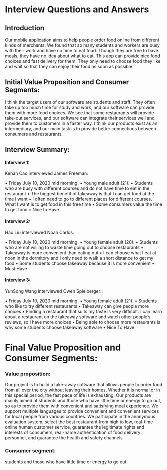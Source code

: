 # Interview Questions and Answers

## Introduction
Our mobile application aims to help people order food online from different kinds of merchants. We found that so many students and workers are busy with their work and have no time to eat food. Though they are free to have meals, they have no idea about what to eat. This app can provide nice food choices and fast delivery for them. They only need to choose food they like and wait so that they can enjoy their food as soon as possible.

## Initial Value Proposition and Consumer Segments:
I think the target users of our software are students and staff. They often take up too much time for study and work, and our software can provide them with more food choices. We see that some restaurants will provide take-out services, and our software can integrate their services well and provide them to customers in a faster way. I think our products exist as an intermediary, and our main task is to provide better connections between consumers and restaurants.

## Interview Summary:
#### Interview 1:

Kehan Cao interviewed James Freeman:

• Friday July 10, 2020 mid morning.
• Young male adult (21).
• Students who are busy with different courses and do not have time to eat in the restaurant
• The biggest benefit of takeaway is that I can get food at the time I want
• I often need to go to different places for different courses. What I want is to get food in this free time
• Some consumers value the time to get food
• Nice to Have

#### Interview 2:

Hao Liu interviewed Noah Carlos:

• Friday July 10, 2020 mid morning.
• Young female adult (20).
• Students who are not willing to waste time going out to choose restaurants
• Takeaway is more convenient than eating out
• I can choose what I eat at noon in the dormitory and I only need to walk a short distance to get my food
• Some students choose takeaway because it is more convenient
• Must Have


#### Interview 3:

YunSong Wang interviewed Owen Spielberger::

• Friday July 10, 2020 mid morning.
• Young female adult (21).
• Students who like to try different restaurants
• Takeaway can give people more choices
• Finding a restaurant that suits my taste is very difficult. I can learn about a restaurant on the takeaway software and watch other people’s reviews, so I have more choices
• Being able to choose more restaurants is why some students choose takeaway software
• Nice To Have

# Final Value Proposition and Consumer Segments:
### Value proposition:
Our project is to build a take-away software that allows people to order food from all over the city without leaving their homes, 	Whether it is normal or in this special period, the fast pace of life is exhausting. Our products are mainly aimed at students and those who have little time or energy to go out, so as to provide them with convenient and satisfying meal experience. We support multiple languages to provide convenient and convenient services for local people from various countries. We participate in the anonymous evaluation system, select the best restaurant from high to low, real-time online human customer service, guarantee the legitimate rights and interests of consumers, real-name authentication of food delivery personnel, and guarantee the health and safety channels
### Consumer segment: 
students and those who have little time or energy to go out.
